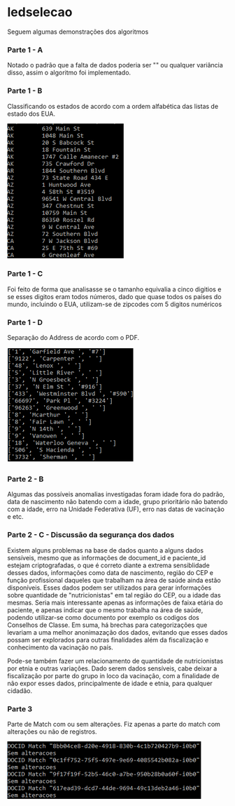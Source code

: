 # ledselecao

<p>Seguem algumas demonstrações dos algoritmos</p>

<h3>Parte 1 - A</h3>
<p>
  Notado o padrão que a falta de dados poderia ser "" ou qualquer variância disso, assim o algoritmo foi implementado.
</p>

<h3>Parte 1 - B</h3>
<p>
  Classificando os estados de acordo com a ordem alfabética das listas de estado dos EUA.
</p>
<img src="imgs/listagem.png">

<h3>Parte 1 - C</h3>
<p>
    Foi feito de forma que analisasse se o tamanho equivalia a cinco digitios e se esses digitos eram todos números, dado que quase todos os países
  do mundo, incluindo o EUA, utilizam-se de zipcodes com 5 digitos numéricos
</p>

<h3>Parte 1 - D</h3>
<p>
  Separação do Address de acordo com o PDF.  
</p>
<img src="imgs/enderecos.png">

<h3>Parte 2 - B</h3>
<p>
Algumas das possíveis anomalias investigadas foram idade fora do padrão, data de nascimento não batendo com a idade, grupo prioritário não batendo com a idade, erro na Unidade Federativa (UF), erro nas datas de vacinação e etc.
</p>
<h3>Parte 2 - C - Discussão da segurança dos dados</h3>

<p>Existem alguns problemas na base de dados quanto a alguns dados sensíveis, mesmo que as informações de document_id e paciente_id estejam criptografadas, o que é correto diante a extrema sensiblidade desses dados, informações como data de nascimento, região do CEP e função profissional daqueles que trabalham na área de saúde ainda estão disponíveis. Esses
dados podem ser utilizados para gerar informações sobre quantidade de "nutricionistas" em tal região do CEP, ou a idade das mesmas. Seria mais interessante apenas as informações de faixa etária do paciente, e apenas indicar que o mesmo trabalha na área de saúde, podendo utilizar-se como documento por exemplo os codigos dos Conselhos de Classe. Em suma, há brechas para categorizações que levariam a uma melhor anonimazação dos dados, evitando que esses dados possam ser explorados para outras finalidades além da fiscalização e conhecimento da vacinação no país.

Pode-se também fazer um relacionamento de quantidade de nutricionistas por etnia e outras variações. Dado serem dados sensíveis, cabe deixar a fiscalização por parte do grupo in loco da vacinação, com a finalidade de não expor esses dados, principalmente de idade e etnia, para qualquer cidadão.</p>

<h3> Parte 3</h3>

<p>Parte de Match com ou sem alterações. Fiz apenas a parte do match com alterações ou não de registros.</p>
<img src="imgs/p3.png">



